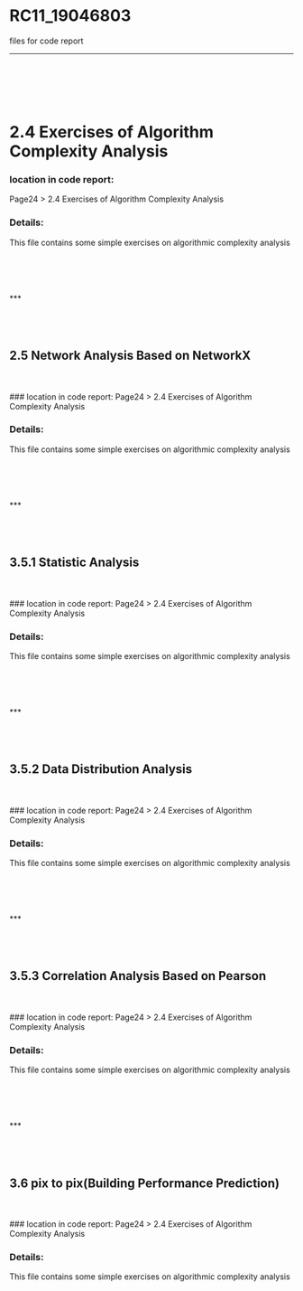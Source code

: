 # RC11_19046803
files for code report
***
<br />
<br />
<br />
<br />

# 2.4 Exercises of Algorithm Complexity Analysis
### location in code report: 
Page24 > 2.4 Exercises of Algorithm Complexity Analysis

### Details:
This file contains some simple exercises on algorithmic complexity analysis




<br />
<br />
<br />
<br />
*** 

<br />
<br />
<br />
<br />


## 2.5  Network Analysis Based on NetworkX

<br />
<br />
### location in code report: 
Page24 > 2.4 Exercises of Algorithm Complexity Analysis

### Details:
This file contains some simple exercises on algorithmic complexity analysis





<br />
<br />
<br />
<br />
*** 

<br />
<br />
<br />
<br />


## 3.5.1 Statistic Analysis

<br />
<br />
### location in code report: 
Page24 > 2.4 Exercises of Algorithm Complexity Analysis

### Details:
This file contains some simple exercises on algorithmic complexity analysis






<br />
<br />
<br />
<br />
*** 

<br />
<br />
<br />
<br />


## 3.5.2 Data Distribution Analysis

<br />
<br />
### location in code report: 
Page24 > 2.4 Exercises of Algorithm Complexity Analysis

### Details:
This file contains some simple exercises on algorithmic complexity analysis





<br />
<br />
<br />
<br />
*** 

<br />
<br />
<br />
<br />


## 3.5.3 Correlation Analysis Based on Pearson

<br />
<br />
### location in code report: 
Page24 > 2.4 Exercises of Algorithm Complexity Analysis

### Details:
This file contains some simple exercises on algorithmic complexity analysis





<br />
<br />
<br />
<br />
*** 

<br />
<br />
<br />
<br />


## 3.6 pix to pix(Building Performance Prediction)

<br />
<br />
### location in code report: 
Page24 > 2.4 Exercises of Algorithm Complexity Analysis

### Details:
This file contains some simple exercises on algorithmic complexity analysis





<br />
<br />
<br />
<br />

